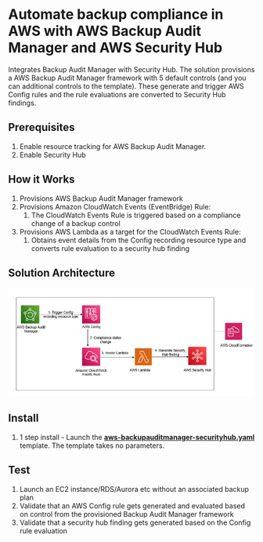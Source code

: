 # Automate backup compliance in AWS with AWS Backup Audit Manager and AWS Security Hub

Integrates Backup Audit Manager with Security Hub. The solution provisions a AWS Backup Audit Manager framework with 5 default controls (and you can additional controls to the template). These generate and trigger AWS Config rules and the rule evaluations are converted to Security Hub findings.

## Prerequisites

1.  Enable resource tracking for AWS Backup Audit Manager.
2.  Enable Security Hub

## How it Works
1.  Provisions AWS Backup Audit Manager framework
2.  Provisions Amazon CloudWatch Events (EventBridge) Rule:
    1. The CloudWatch Events Rule is triggered based on a compliance change of a backup control
3.  Provisions AWS Lambda as a target for the CloudWatch Events Rule:
    1. Obtains event details from the Config recording resource type and converts rule evaluation to a security hub finding


## Solution Architecture

![](images/backupauditmanager-securityhub.png)

## Install

1. 1 step install - Launch the [**aws-backupauditmanager-securityhub.yaml**](https://github.com/aws-samples/aws-securityhub-remediations/blob/main/aws-backupauditmanager-securityhub/cft/aws-backupauditmanager-securityhub.yaml) template. The template takes no parameters.

## Test

1. Launch an EC2 instance/RDS/Aurora etc without an associated backup plan
2. Validate that an AWS Config rule gets generated and evaluated based on  control from the provisioned Backup Audit Manager framework
3. Validate that a security hub finding gets generated based on the Config rule evaluation

